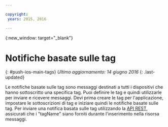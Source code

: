 ```yaml
---

copyright:
 years: 2015, 2016

---
```


{:new_window: target="_blank"}
# Notifiche basate sulle tag 
{: #push-ios-main-tags}
*Ultimo aggiornamento: 14 giugno 2016*
{: .last-updated}

Le notifiche basate sulle tag sono messaggi destinati a tutti i dispositivi che hanno sottoscritto una specifica tag. Puoi definire le tag e quindi utilizzarle per
                        inviare e ricevere messaggi. Devi prima creare le tag per l'applicazione, impostare
                        le sottoscrizioni di tag e iniziare quindi le notifiche basate sulle
                        tag. Per inviare una notifica basata sulle tag utilizzando la [API REST](https://mobile.{DomainName}/imfpushrestapidocs/), assicurati che i "tagName" siano forniti durante l'inserimento nella risorsa messaggi. 
